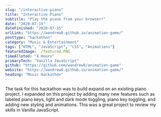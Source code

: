 ```yaml
---
slug: "/interactive-piano"
title: "Interactive Piano"
subtitle: "Play the piano from your browser!"
date: "2020-07-15"
dateFinished: "2020-07-15"
urlLink: "https://wandrew8.github.io/animation-game/"
posttype: "hackathon"
category: "Music & Entertainment"
tags: ["HTML", "JavaScript", "CSS", "Animations"]
featuredImage: ./featured.PNG
timeAlloted: "4 Hours"
primaryTech: "Vanilla JavaScript"
github: "https://github.com/wandrew8/animation-game"
website: "https://wandrew8.github.io/animation-game/"
heading: "Music Hackathon"
---
```


The task for this hackathon was to build expand on an existing piano project. I expanded on this project by adding many new features such as labeled piano keys, light and dark mode toggling, piano key toggling, and adding new styling and animations. This was a great project to review my skills in Vanilla JavaScript.
